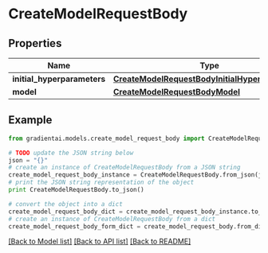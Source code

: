 # CreateModelRequestBody


## Properties
Name | Type | Description | Notes
------------ | ------------- | ------------- | -------------
**initial_hyperparameters** | [**CreateModelRequestBodyInitialHyperparameters**](CreateModelRequestBodyInitialHyperparameters.md) |  | [optional] 
**model** | [**CreateModelRequestBodyModel**](CreateModelRequestBodyModel.md) |  | 

## Example

```python
from gradientai.models.create_model_request_body import CreateModelRequestBody

# TODO update the JSON string below
json = "{}"
# create an instance of CreateModelRequestBody from a JSON string
create_model_request_body_instance = CreateModelRequestBody.from_json(json)
# print the JSON string representation of the object
print CreateModelRequestBody.to_json()

# convert the object into a dict
create_model_request_body_dict = create_model_request_body_instance.to_dict()
# create an instance of CreateModelRequestBody from a dict
create_model_request_body_form_dict = create_model_request_body.from_dict(create_model_request_body_dict)
```
[[Back to Model list]](../README.md#documentation-for-models) [[Back to API list]](../README.md#documentation-for-api-endpoints) [[Back to README]](../README.md)


